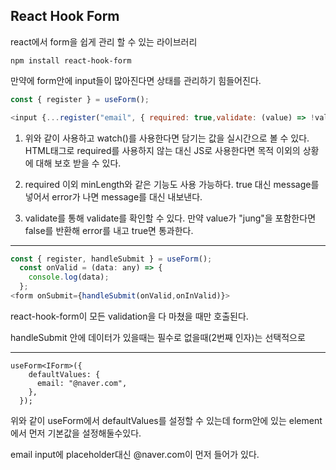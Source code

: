 ## React Hook Form

react에서 form을 쉽게 관리 할 수 있는 라이브러리

```
npm install react-hook-form
```

만약에 form안에 input들이 많아진다면 상태를 관리하기 힘들어진다.

```javascript
const { register } = useForm();

<input {...register("email", { required: true,validate: (value) => !value.includes("jung"), })} placeholder="Email" ,/>;

```

1. 위와 같이 사용하고 watch()를 사용한다면 담기는 값을 실시간으로 볼 수 있다.
   HTML태그로 required를 사용하지 않는 대신 JS로 사용한다면 목적 이외의 상황에 대해 보호 받을 수 있다.

2. required 이외 minLength와 같은 기능도 사용 가능하다.
   true 대신 message를 넣어서 error가 나면 message를 대신 내보낸다.

3. validate를 통해 validate를 확인할 수 있다.
   만약 value가 "jung"을 포함한다면 false를 반환해 error를 내고 true면 통과한다.

---

```javascript
const { register, handleSubmit } = useForm();
  const onValid = (data: any) => {
    console.log(data);
  };
<form onSubmit={handleSubmit(onValid,onInValid)}>

```

react-hook-form이 모든 validation을 다 마쳤을 때만 호출된다.

handleSubmit 안에 데이터가 있을때는 필수로 없을때(2번째 인자)는 선택적으로

---

```
useForm<IForm>({
    defaultValues: {
      email: "@naver.com",
    },
  });
```

위와 같이 useForm에서 defaultValues를 설정할 수 있는데 form안에 있는 element에서 먼저 기본값을 설정해둘수있다.

email input에 placeholder대신 @naver.com이 먼저 들어가 있다.
